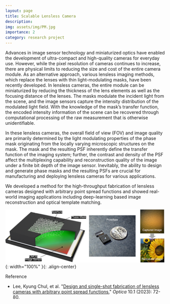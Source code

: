 ```yaml
---
layout: page
title: Scalable Lensless Camera
description: 
img: assets/img/PM.jpg
importance: 2
category: research project
---
```


Advances in image sensor technology and miniaturized optics have enabled the development of ultra-compact and high-quality cameras for everyday use. However, while the pixel resolution of cameras continues to increase, there are physical limits to reducing the size and cost of the entire camera module. As an alternative approach, various lensless imaging methods, which replace the lenses with thin light-modulating masks, have been recently developed. In lensless cameras, the entire module can be miniaturized by reducing the thickness of the lens elements as well as the focusing distance of the lenses. The masks modulate the incident light from the scene, and the image sensors capture the intensity distribution of the modulated light field. With the knowledge of the mask’s transfer function, the encoded intensity information of the scene can be recovered through computational processing of the raw measurement that is otherwise unidentifiable.



In these lensless cameras, the overall field of view (FOV) and image quality are primarily determined by the light modulating properties of the phase mask originating from the locally varying microscopic structures on the mask. The mask and the resulting PSF inherently define the transfer function of the imaging system; further, the contrast and density of the PSF affect the multiplexing capability and reconstruction quality of the image under a finite bit depth of the image sensor. Inevitably, the ability to design and generate phase masks and the resulting PSFs are crucial for manufacturing and deploying lensless cameras for various applications.



We developed a method for the high-throughput fabrication of lensless cameras designed with arbitrary point spread functions and showed real-world imaging applications including deep-learning based image reconstruction and optical template matching.



![lensless camera](/assets/img/lensless_camera.png){: width="100%" }{: .align-center}






Reference

* Lee, Kyung Chul, et al. "[Design and single-shot fabrication of lensless cameras with arbitrary point spread functions.](https://opg.optica.org/optica/fulltext.cfm?uri=optica-10-1-72&id=525050)" *Optica* 10.1 (2023): 72-80.


